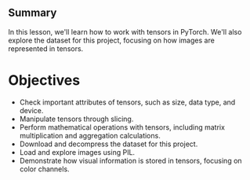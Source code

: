 ## Summary
 In this lesson, we'll learn how to work with tensors in PyTorch. We'll also explore the dataset for this project, focusing on how images are represented in tensors.

# Objectives
- Check important attributes of tensors, such as size, data type, and device.
- Manipulate tensors through slicing.
- Perform mathematical operations with tensors, including matrix multiplication and aggregation calculations.
- Download and decompress the dataset for this project.
- Load and explore images using PIL.
- Demonstrate how visual information is stored in tensors, focusing on color channels.
